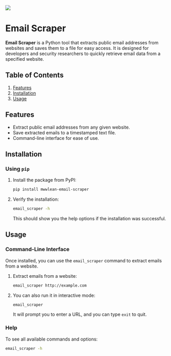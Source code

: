 ![](mwwlean_email_scraper.png)

# Email Scraper

**Email Scraper** is a Python tool that extracts public email addresses from websites and saves them to a file for easy access. It is designed for developers and security researchers to quickly retrieve email data from a specified website.

## Table of Contents

1. [Features](#features)
2. [Installation](#installation)
3. [Usage](#usage)

## Features

- Extract public email addresses from any given website.
- Save extracted emails to a timestamped text file.
- Command-line interface for ease of use.

## Installation

### Using `pip`

1. Install the package from PyPI:

    ```bash
    pip install mwwlean-email-scraper
    ```

2. Verify the installation:

    ```bash
    email_scraper -h
    ```

   This should show you the help options if the installation was successful.

## Usage

### Command-Line Interface

Once installed, you can use the `email_scraper` command to extract emails from a website.

1. Extract emails from a website:

    ```bash
    email_scraper http://example.com
    ```

2. You can also run it in interactive mode:

    ```bash
    email_scraper
    ```

   It will prompt you to enter a URL, and you can type `exit` to quit.

### Help

To see all available commands and options:

```bash
email_scraper -h
```